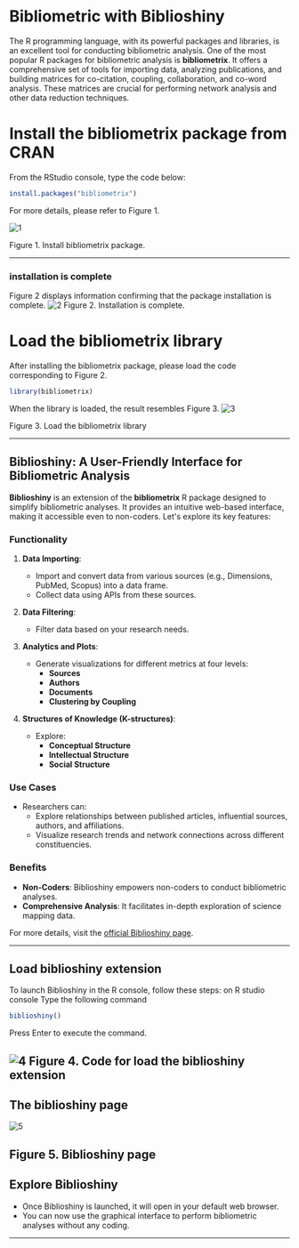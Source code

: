 # Bibliometric with Biblioshiny

The R programming language, with its powerful packages and libraries, is an excellent tool for conducting bibliometric analysis. One of the most popular R packages for bibliometric analysis is <b>bibliometrix</b>. It offers a comprehensive set of tools for importing data, analyzing publications, and building matrices for co-citation, coupling, collaboration, and co-word analysis. These matrices are crucial for performing network analysis and other data reduction techniques.

# Install the bibliometrix package from CRAN
From the RStudio console, type the code below:
``` r
install.packages("bibliometrix")
```

For more details, please refer to Figure 1.

![1](https://github.com/aprijunaidi/bibliometrix-with-R/assets/7279471/aef9653d-1290-4a0b-b021-7f1998c79570)

Figure 1. Install bibliometrix package.

---
### installation is complete
Figure 2 displays information confirming that the package installation is complete.
![2](https://github.com/aprijunaidi/bibliometrix-with-R/assets/7279471/8c70f2cc-027d-4547-bbf2-d96d06fb55d7)
Figure 2. Installation is complete.

# Load the bibliometrix library
After installing the bibliometrix package, please load the code corresponding to Figure 2.
``` r
library(bibliometrix)
```

When the library is loaded, the result resembles Figure 3.
![3](https://github.com/aprijunaidi/bibliometrix-with-R/assets/7279471/ce279e41-dc30-4614-b0fa-3719f6e83418)

Figure 3. Load the bibliometrix library

---

## Biblioshiny: A User-Friendly Interface for Bibliometric Analysis

**Biblioshiny** is an extension of the **bibliometrix** R package designed to simplify bibliometric analyses. It provides an intuitive web-based interface, making it accessible even to non-coders. Let's explore its key features:

### Functionality

1. **Data Importing**:
   - Import and convert data from various sources (e.g., Dimensions, PubMed, Scopus) into a data frame.
   - Collect data using APIs from these sources.

2. **Data Filtering**:
   - Filter data based on your research needs.

3. **Analytics and Plots**:
   - Generate visualizations for different metrics at four levels:
     - **Sources**
     - **Authors**
     - **Documents**
     - **Clustering by Coupling**

4. **Structures of Knowledge (K-structures)**:
   - Explore:
     - **Conceptual Structure**
     - **Intellectual Structure**
     - **Social Structure**

### Use Cases

- Researchers can:
  - Explore relationships between published articles, influential sources, authors, and affiliations.
  - Visualize research trends and network connections across different constituencies.

### Benefits

- **Non-Coders**: Biblioshiny empowers non-coders to conduct bibliometric analyses.
- **Comprehensive Analysis**: It facilitates in-depth exploration of science mapping data.

For more details, visit the [official Biblioshiny page](https://www.bibliometrix.org/home/index.php/layout/biblioshiny).

---

## Load biblioshiny extension 
To launch Biblioshiny in the R console, follow these steps:
on R studio console Type the following command

``` r
biblioshiny()
```
Press Enter to execute the command.


![4](https://github.com/aprijunaidi/bibliometrix-with-R/assets/7279471/970ccea7-a6ce-40cb-866c-309bf4b864a3)
Figure 4. Code for load the biblioshiny extension
---

## The biblioshiny page


![5](https://github.com/aprijunaidi/bibliometrix-with-R/assets/7279471/3e37c168-c27b-4a33-b6df-c59611c9e927)

Figure 5. Biblioshiny page
---

## Explore Biblioshiny
- Once Biblioshiny is launched, it will open in your default web browser.
- You can now use the graphical interface to perform bibliometric analyses without any coding.

---


